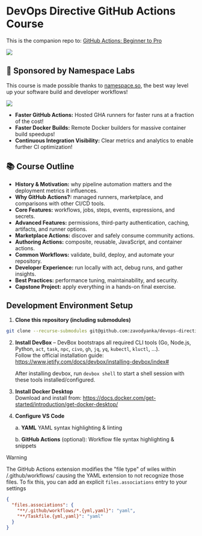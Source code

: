# DevOps Directive GitHub Actions Course

This is the companion repo to: [GitHub Actions: Beginner to Pro](https://courses.devopsdirective.com/github-actions-beginner-to-pro)

[![](./readme-assets/thumbnail-yt.png)](https://youtu.be/Xwpi0ITkL3U)

## 🙌 Sponsored by Namespace Labs

This course is made possible thanks to [namespace.so](https://namespace.so/?utm_source=devopsdirective), the best way level up your software build and developer workflows!


[![](./readme-assets/namespace-screenshot.png)](https://namespace.so/?utm_source=devopsdirective)

- **Faster GitHub Actions:** Hosted GHA runners for faster runs at a fraction of the cost!
- **Faster Docker Builds:** Remote Docker builders for massive container build speedups!
- **Continuous Integration Visibility:** Clear metrics and analytics to enable further CI optimization!

## 📚 Course Outline
- **History & Motivation:** why pipeline automation matters and the deployment metrics it influences.
- **Why GitHub Actions?:** managed runners, marketplace, and comparisons with other CI/CD tools.
- **Core Features:** workflows, jobs, steps, events, expressions, and secrets.
- **Advanced Features:** permissions, third-party authentication, caching, artifacts, and runner options.
- **Marketplace Actions:** discover and safely consume community actions.
- **Authoring Actions:** composite, reusable, JavaScript, and container actions.
- **Common Workflows:** validate, build, deploy, and automate your repository.
- **Developer Experience:** run locally with act, debug runs, and gather insights.
- **Best Practices:** performance tuning, maintainability, and security.
- **Capstone Project:** apply everything in a hands-on final exercise.

## Development Environment Setup

1. **Clone this repository (including submodules)**  
```bash
git clone --recurse-submodules git@github.com:zavodyanka/devops-directive-github-actions-course.git
```

2. **Install DevBox** – DevBox bootstraps all required CLI tools (Go, Node.js, Python, `act`, `task`, `npc`, `civo`, `gh`, `jq`, `yq`, `kubectl`, `kluctl`, ...).  
   Follow the official installation guide: <https://www.jetify.com/docs/devbox/installing-devbox/index#>
   
   After installing devbox, run `devbox shell` to start a shell session with these tools installed/configured.

3. **Install Docker Desktop**  
   Download and install from: <https://docs.docker.com/get-started/introduction/get-docker-desktop/>

4. **Configure VS Code**

      a. **YAML** YAML syntax highlighting & linting

      b. **GitHub Actions** (optional): Workflow file syntax highlighting & snippets

> [!WARNING] 
> The GitHub Actions extension modifies the "file type" of wiles within /.github/workflows/ causing the YAML extension to not recognize those files.
> To fix this, you can add an explicit `files.associations` entry to your settings
> 
> ```json
> {
>   "files.associations": {
>     "**/.github/workflows/*.{yml,yaml}": "yaml",
>     "**/Taskfile.{yml,yaml}": "yaml"
>   }
> }
> ```
      
